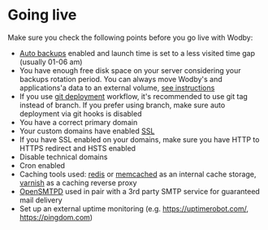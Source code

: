 # Going live

Make sure you check the following points before you go live with Wodby:

* [Auto backups](https://docs.wodby.com/apps/backups.html) enabled and launch time is set to a less visited time gap (usually 01-06 am) 
* You have enough free disk space on your server considering your backups rotation period. You can always move Wodby's and applications'a data to an external volume, [see instructions](https://docs.wodby.com/infrastructure/volumes.html)
* If you use [git deployment](https://docs.wodby.com/git/) workflow, it's recommended to use git tag instead of branch. If you prefer using branch, make sure auto deployment via git hooks is disabled
* You have a correct primary domain
* Your custom domains have enabled [SSL](https://docs.wodby.com/apps/ssl.html)
* If you have SSL enabled on your domains, make sure you have HTTP to HTTPS redirect and HSTS enabled
* Disable technical domains
* Cron enabled
* Caching tools used: [redis](containers/redis.md) or [memcached](containers/memcached.md) as an internal cache storage, [varnish](containers/varnish.md) as a caching reverse proxy 
* [OpenSMTPD](containers/opensmtpd.md) used in pair with a 3rd party SMTP service for guaranteed mail delivery
* Set up an external uptime monitoring (e.g. https://uptimerobot.com/, https://pingdom.com)